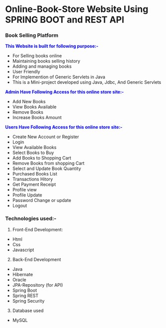 # Online-Book-Store Website Using SPRING BOOT and REST API

### Book Selling Platform

<span style="color:blue">**This Website is built for following purpose:-**</span>

-   For Selling books online
-   Maintaining books selling history
-   Adding and managing books
-   User Friendly
-   For Implemention of Generic Servlets in Java
-   This is a Mini-project developed using Java, Jdbc, And Generic Servlets

<span style="color:blue">**Admin Have Following Access for this online store site:-**</span>

-   Add New Books
-   View Books Available
-   Remove Books
-   Increase Books Amount

<span style="color:blue">**Users Have Following Access for this online store site:-**</span>

-   Create New Account or Register
-   Login
-   View Available Books
-   Select Books to Buy
-   Add Books to Shopping Cart
-   Remove Books from shopping Cart
-   Select and Update Book Quantity
-   Purchased Books List
-   Transactions Hitory
-   Get Payment Receipt
-   Profile view
-   Profile Update
-   Password Change or update
-   Logout

### Technologies used:-

1. Front-End Development:

-   Html
-   Css
-   Javascript

2. Back-End Development

-   Java
-   Hibernate
-   Oracle
-   JPA-Repository (for API)
-   Spring Boot
-   Spring REST
-   Spring Security

3. Database used

-   MySQL
